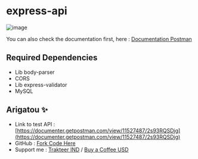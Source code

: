 # express-api
![image](https://user-images.githubusercontent.com/49254668/227903456-bdf0d83f-92c9-47a7-b9ec-ea1d9d2f0502.png)

You can also check the documentation first, here : [Documentation Postman](https://documenter.getpostman.com/view/11527487/2s93RQSDjg)

## Required Dependencies

- Lib body-parser
- CORS
- Lib express-validator
- MySQL
    

## Arigatou ✨

- Link to test API : [https://documenter.getpostman.com/view/11527487/2s93RQSDjg](https://documenter.getpostman.com/view/11527487/2s93RQSDjg)
- GitHub : [Fork Code Here](https://github.com/zoelabbb/express-api)
- Support me : [Trakteer IND](teer.id/ikoo) / [Buy a Coffee USD](https://www.buymeacoffee.com/ikoo)

